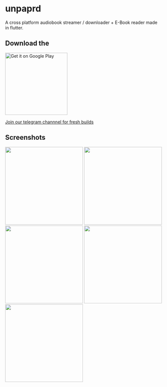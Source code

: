 # unpaprd

A cross platform audiobook streamer / downloader + E-Book reader made in flutter.

## Download the

<a href="https://play.google.com/store/apps/details?id=garg.akshit.paperplane.unpaprd.unpaprd&pcampaignid=pcampaignidMKT-Other-global-all-co-prtnr-py-PartBadge-Mar2515-1"><img src="https://play.google.com/intl/en_us/badges/static/images/badges/en_badge_web_generic.png" alt="Get it on Google Play" width="200" /></a>

[Join our telegram channnel for fresh builds](https://t.me/unpaprd_ci)

## Screenshots

<img src="https://raw.githubusercontent.com/gargakshit/unpaprd/master/screenshots/1.png" width="250" />
<img src="https://raw.githubusercontent.com/gargakshit/unpaprd/master/screenshots/2.png" width="250" />
<img src="https://raw.githubusercontent.com/gargakshit/unpaprd/master/screenshots/3.png" width="250" />
<img src="https://raw.githubusercontent.com/gargakshit/unpaprd/master/screenshots/4.png" width="250" />
<img src="https://raw.githubusercontent.com/gargakshit/unpaprd/master/screenshots/5.png" width="250" />
